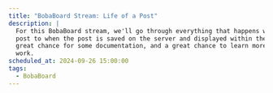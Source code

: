 ```yaml
---
title: "BobaBoard Stream: Life of a Post"
description: |
  For this BobaBoard stream, we'll go through everything that happens when a user types a 
  post to when the post is saved on the server and displayed within the thread. Both a 
  great chance for some documentation, and a great chance to learn more about how clients/servers
  work.
scheduled_at: 2024-09-26 15:00:00
tags:
  - BobaBoard
---
```

